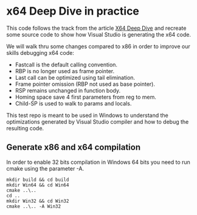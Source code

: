 # x64 Deep Dive in practice

This code follows the track from the article [X64 Deep Dive](
https://codemachine.com/articles/x64_deep_dive.html
) and recreate some source code to show how Visual Studio is generating the x64
code.

We will walk thru some changes compared to x86 in order to improve our skills
debugging x64 code:

- Fastcall is the default calling convention.
- RBP is no longer used as frame pointer.
- Last call can be optimized using tail elimination.
- Frame pointer omission (RBP not used as base pointer).
- RSP remains unchanged in function body.
- Homing space save 4 first parameters from reg to mem.
- Child-SP is used to walk to params and locals.

This test repo is meant to be used in Windows to understand the optimizations
generated by Visual Studio compiler and how to debug the resulting code.

## Generate x86 and x64 compilation

In order to enable 32 bits compilation in Windows 64 bits you need to run cmake using the parameter -A.

```
mkdir build && cd build
mkdir Win64 && cd Win64
cmake ..\..
cd ..
mkdir Win32 && cd Win32
cmake ..\.. -A Win32
```

